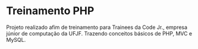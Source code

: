 # Treinamento PHP

Projeto realizado afim de treinamento para Trainees da Code Jr., empresa júnior de computação da UFJF. Trazendo conceitos básicos de PHP, MVC e MySQL.
